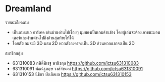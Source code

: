 # Dreamland

รายละเอียดเกม
- เป็นเกมแนว อาร์เคด เล่นผ่านด่านไปเรื่อยๆ มุมมองเป็นเกมด้านข้าง โดยผู้เล่นจะต้องเอาชนะมอนเตอร์และผ่านด่านไปถึงด้านสุดท้ายให้ได้
- โดยตัวเกมจะมี 3D ผสม 2D พวกตัวละครจะเป็น 3D ส่วนพวกฉากจะเป็น 2D

สมาชิกกลุ่ม
- 631310083  กษิดิ์พิเชฐ พานิชกุล  https://github.com/ictsu631310083 
- 631310091  พัฒน์ฐกฤษ วงศ์จำนงค์  https://github.com/ictsu631310091
- 631310153  นิธิกร บังเกิดผล  https://github.com/ictsu631310153


